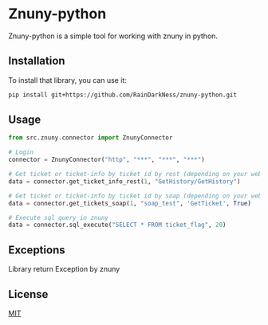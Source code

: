 # Znuny-python

Znuny-python is a simple tool for working with znuny in python.

## Installation
To install that library, you can use it:
```bash
pip install git+https://github.com/RainDarkNess/znuny-python.git 
```
## Usage
```python
from src.znuny.connector import ZnunyConnector

# Login
connector = ZnunyConnector("http", "***", "***", "***")

# Get ticket or ticket-info by ticket id by rest (depending on your webservice)
data = connector.get_ticket_info_rest(1, "GetHistory/GetHistory") 

# Get ticket or ticket-info by ticket id by soap (depending on your webservice)
data = connector.get_tickets_soap(1, "soap_test", 'GetTicket', True)

# Execute sql query in znuny
data = connector.sql_execute("SELECT * FROM ticket_flag", 20)
```

## Exceptions
Library return Exception by znuny

## License
[MIT](https://choosealicense.com/licenses/mit/)